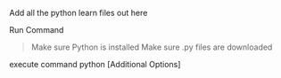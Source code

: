 Add all the python learn files out here

Run Command
> Make sure Python is installed 
> Make sure .py files are downloaded 

execute command python <python files> [Additional Options]
